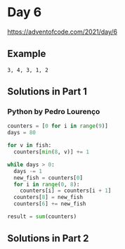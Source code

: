# Day 6

https://adventofcode.com/2021/day/6

## Example

```
3, 4, 3, 1, 2
```

## Solutions in Part 1

### Python by Pedro Lourenço

```python
counters = [0 for i in range(9)]
days = 80

for v in fish:
  counters[min(8, v)] += 1

while days > 0:
  days -= 1
  new_fish = counters[0]
  for i in range(0, 8):
    counters[i] = counters[i + 1]
  counters[8] = new_fish
  counters[6] += new_fish

result = sum(counters)
```

## Solutions in Part 2

